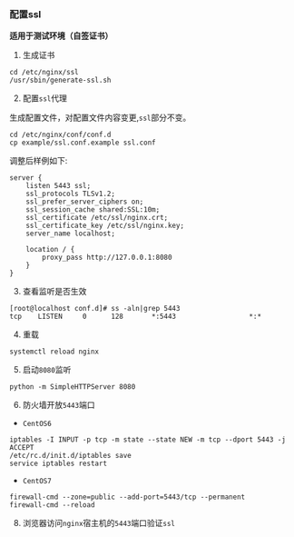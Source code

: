 ### 配置ssl

**适用于测试环境（自签证书）**

1. 生成证书

```shell
cd /etc/nginx/ssl
/usr/sbin/generate-ssl.sh
```

2. 配置`ssl`代理

生成配置文件，对配置文件内容变更,`ssl`部分不变。
```shell
cd /etc/nginx/conf/conf.d
cp example/ssl.conf.example ssl.conf
```

调整后样例如下:

```shell
server {
    listen 5443 ssl;
    ssl_protocols TLSv1.2;
    ssl_prefer_server_ciphers on;
    ssl_session_cache shared:SSL:10m;
    ssl_certificate /etc/ssl/nginx.crt;
    ssl_certificate_key /etc/ssl/nginx.key;
    server_name localhost;

    location / {
        proxy_pass http://127.0.0.1:8080
    }
}
```

3. 查看监听是否生效

```shell
[root@localhost conf.d]# ss -aln|grep 5443
tcp    LISTEN     0      128       *:5443                  *:*
```

4. 重载

```shell
systemctl reload nginx
```

5. 启动`8080`监听

```shell
python -m SimpleHTTPServer 8080
```

6. 防火墙开放`5443`端口

- `CentOS6`

```shell
iptables -I INPUT -p tcp -m state --state NEW -m tcp --dport 5443 -j ACCEPT
/etc/rc.d/init.d/iptables save
service iptables restart
```

- `CentOS7`

```shell
firewall-cmd --zone=public --add-port=5443/tcp --permanent
firewall-cmd --reload
```

8. 浏览器访问`nginx`宿主机的`5443`端口验证`ssl`